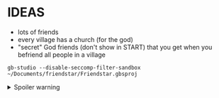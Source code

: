 # IDEAS

- lots of friends
- every village has a church (for the god)
- "secret" God friends (don't show in START) that you get when you befriend all people in a village

```
gb-studio --disable-seccomp-filter-sandbox ~/Documents/friendstar/Friendstar.gbsproj
```


<details>
  <summary>Spoiler warning</summary>
 
# GODS

- fire - desert
- water - snowy
- earth - forest
- wind - holy

- Each god will give you differnt conversations in churches.
- If you get a god for a village all doors are open

# ENDGAME

Must have all the gods (every friend in game) and they will battle some big enemy for you.


# FRIENDS

## David

- Lives in Forest Village.
- No quest, just talk to them.


## Sandra

## Simon

## Belle

- Lives in Desert Village
- Must beat Horse in a rap-battle

## Oreo

## Inky

- Lives in Forest Village.
- Get lost synth (well)
- Friend them to get a new village music track?
- 1 friend to open door.


## Alijah

## Riley

## Angel

- Lives in Forest Village.
- Missing kid
- 3 friends to open door
- kid should be in house to indicate quest is completed

## Danny

- Lives in Forest Village.
- 5 friends to friend her.
- Computer should show as indicator that you are friends, use it to save


## Mason

## Bobby

## Charlie

## James

- Lives in Forest Village.
- Wants a turnip for dinner.
- Must fight turnip in hole, in forest
- better fighting would maybe be better (inventory, stats, etc) but I also like the simple "anyone can fight, just don't give up" approach
- 2 friends to open door

## Mike

## Tim

## Emily

## Kristin

## Josh

## Sara

## Wade

## Liz

## Steve

## Laura

## Nicole

## Anne

## Donna



# WALKTHROUGH

- start in forest
- friend David ion Forest Village
- get Inky's synth, talk to them to friend
- talk to James, fight turnip, talk to James
- talk to Angel, talk to batman-kid in forest ("I am the night!"), convince him to go with you (you are looking for villains, you are a sidekick) talk to Angel, again
  
</details>

